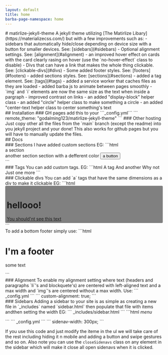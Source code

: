 ```yaml
---
layout: default
title: home
barba-page-namespace: home
---
```


<div id="home"></div>
# matirlize-jekyll-theme
A jekyll theme utilizing [The Matirlize Libary](https://materializecss.com/) but with a few improvements such as:
- sidebars that automatically hide/close depending on device size with a button for smaller devices. See: [sidebars](#sidebars)
- Optional alignment settings. See: [alignment](#alignment)
- an improved hover effect on cards with the card clearly rasing on hover (use the `no-hover-effect` class to disable)
- Divs that can have a link that makes the whole thing clickable. See: [clickable-divs](#divs)
- Some added footer styles. See: [footers](#footers)
- added sections styles. See: [sections](#sections)
- added a tag element. See: [tags](#tags)
- added a service worker that caches files as they are loaded
- added barba js to animate between pages smoothly
- `img` and `i` elements are now the same size as the text when inside a pargraph
- improved contrast on links
- an added "display-block" helper class
- an added "circle" helper class to make something a circle
- an added "center-text helper class to center something's text


<div id="installation"></div>
## Installation
### GH pages
add this to your ```_config.yml```
```
remote_theme: "godalming123/matirlize-jekyll-theme"
```
### Other hosting
Just copy other all the files from the `main` branch (except the readme) into you jekyll project and your done! This also works for github pages but you will have to manually update the files.

<div id="docs"></div>
## Docs

<div id="sections"></div>
### Sections
I have added custom sections EG:
```html
<section class="section-padded">
    a section
</section>
<section class="section-padded slight-bg-color-change">
    another section section with a defferent color
    <button clas="btn waves-light">a button</button>
</section>
```

<div id="tags"></div>
### Tags
You can add custom tags. EG:
```html
<span class="tag">A tag</span>
<span class="tag">And another</span>
<span class="tag">Why not</span>
<span class="tag">Just one more</span>
```

<div id="divs"></div>
### Clickable divs
You can add `a` tags that have the same dimensions as a div to make it clickable EG:
```html
<div class="clickable-div" style="background: grey; padding: 5px; border-radius: 3px;">
    <!-- content -->
    <h1>hellooo!</h1>
    <!-- url -->
    <a href="#some-link" class="clickable-div-link">You should'nt see this text</a>
</div>
```

<div id="footers"></div>
To add a bottom footer simply use:
```html
<footer>
    <h1>I'm a footer</h1>
    <p>some text</p>
</footer>
```

<div id="alignment"></div>
### Alignment
To enable my alignment setting where text (headers and paragraphs `li`'s and blockquete's) are centered with left-aligned text and a max width and `img`'s are centered without a max width.
Use:
```
_config.yml
```
```
custom-alignment: true;
```

<div id="sidebars"></div>
### Sidebars
Adding a sidebar to your site is as simple as creating a new file in `_includes` named `sidebar.html` then populate that file with items andthen setting the width EG:
```
_includes/sidebar.html
```
```html
<!-- sidebar trigger -->
<a data-target="nav-mobile" class="sidenav-trigger btn-floating btn-large waves-effect waves-light hide-on-large-only"><i class="material-icons">menu</i></a>

<!-- sidebar -->
<ul id="nav-mobile" class="sidenav sidenav-fixed">
    <!--Your sidebar content here-->    
</ul>
```
```
_config.yml
```
```
sidenav-width: 300px;
```

If you use this code and just modify the iteme in the ul we will take care of the rest including hiding it n mobile and adding a button and swipe gestures and so on. Also note you can use the `closeSidenavs` class on any element in the sidebar which will make it close all open sidenavs when it is clicked.